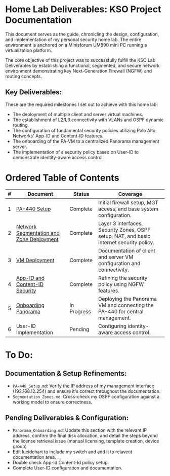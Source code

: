 # Home Lab Deliverables: KSO Project Documentation
This document serves as the guide, chronicling the design, configuration, and implementation of my personal security home lab. The entire environment is anchored on a Minisforum UM890 mini PC running a virtualization platform.

The core objective of this project was to successfully fulfill the KSO Lab Deliverables by establishing a functional, segmented, and secure network environment demonstrating key Next-Generation Firewall (NGFW) and routing concepts.

## Key Deliverables:
These are the required milestones I set out to achieve with this home lab:
* The deployment of multiple client and server virtual machines.
* The establishment of L2/L3 connectivity with VLANs and OSPF dynamic routing.
* The configuration of fundamental security policies utilizing Palo Alto Networks' App-ID and Content-ID features.
* The onboarding of the PA-VM to a centralized Panorama management server.
* The implementation of a security policy based on User-ID to demonstrate identity-aware access control.

# Ordered Table of Contents
| # | Document                                                          | Status      | Coverage                                                                                 |
|---|-------------------------------------------------------------------|-------------|------------------------------------------------------------------------------------------|
| 1 | [PA-440 Setup](PA440_Setup.md)                                    | Complete | Initial firewall setup, MGT access, and base system configuration.                       |
| 2 | [Network Segmentation and Zone Deployment](Segmentation_Zones.md) | Complete    | Layer 3 interfaces, Security Zones, OSPF setup, NAT, and basic internet security policy. |
| 3 | [VM Deployment](VM_Deployment.md)                                  | Complete    | Documentation of client and server VM configuration and connectivity.                    |
| 4 | [App-ID and Content-ID Security](AppId_ContentId.md)                                    | Complete     | Refining the security policy using NGFW features.                                        |
| 5 | [Onboarding Panorama](Panorama_Onboarding.md)                     | In Progress | Deploying the Panorama VM and connecting the PA-440 for central management.              |
| 6 | User-ID Implementation                                            | Pending     | Configuring identity-aware access control.                                               |

# To Do:

## Documentation & Setup Refinements:
* `PA-440_Setup.md`: Verify the IP address of my management interface (192.168.12.254) and ensure it's correct throughout the documentation.
* `Segmentation_Zones.md`: Cross-check my OSPF configuration against a working model to ensure correctness.
## Pending Deliverables & Configuration:
* `Panorama_Onboarding.md`: Update this section with the relevant IP address, confirm the final disk allocation, and detail the steps beyond the license retrieval issue (manual licensing, template creation, device group)
* Edit lucidchart to include my switch and add it to relavent documentation area.
* Double check App-Id Content-Id policy setup.
* Complete User-ID configuration and documentation.
